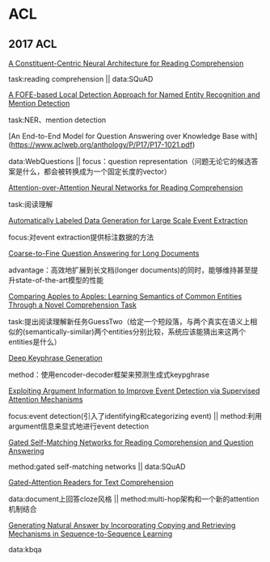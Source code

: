 # ACL
## 2017 ACL

[A Constituent-Centric Neural Architecture for Reading Comprehension](http://www.aclweb.org/anthology/P/P17/P17-1129.pdf)

task:reading comprehension ||  data:SQuAD 

[A FOFE-based Local Detection Approach for Named Entity Recognition and Mention Detection](https://arxiv.org/abs/1611.00801)

task:NER、mention detection

[An End-to-End Model for Question Answering over Knowledge Base with] (https://www.aclweb.org/anthology/P/P17/P17-1021.pdf)

data:WebQuestions || focus：question representation（问题无论它的候选答案是什么，都会被转换成为一个固定长度的vector）

[Attention-over-Attention Neural Networks for Reading Comprehension](https://arxiv.org/abs/1607.04423)

task:阅读理解 



[Automatically Labeled Data Generation for Large Scale Event Extraction](https://www.aclweb.org/anthology/P/P17/P17-1038.pdf)

focus:对event extraction提供标注数据的方法



[Coarse-to-Fine Question Answering for Long Documents ](https://homes.cs.washington.edu/~eunsol/papers/acl17eunsol.pdf)

advantage：高效地扩展到长文档(longer documents)的同时，能够维持甚至提升state-of-the-art模型的性能

[Comparing Apples to Apples: Learning Semantics of Common Entities Through a Novel Comprehension Task ](http://cs.rochester.edu/~omidb/papers/apples-apples-semantics.pdf)

task:提出阅读理解新任务GuessTwo（给定一个短段落，与两个真实在语义上相似的(semantically-similar)两个entities分别比较，系统应该能猜出来这两个entities是什么）

[Deep Keyphrase Generation ](https://arxiv.org/abs/1704.06879)

method：使用encoder-decoder框架来预测生成式keypghrase

[Exploiting Argument Information to Improve Event Detection via Supervised Attention Mechanisms](http://ir.ia.ac.cn/bitstream/173211/14522/1/acl2017.pdf)

focus:event detection(引入了identifying和categorizing event) || method:利用argument信息来显式地进行event detection

[Gated Self-Matching Networks for Reading Comprehension and Question Answering](http://www.aclweb.org/anthology/P/P17/P17-1018.pdf)

method:gated self-matching networks || data:SQuAD

[Gated-Attention Readers for Text Comprehension](https://arxiv.org/abs/1606.01549)

data:document上回答cloze风格 || method:multi-hop架构和一个新的attention机制结合

[Generating Natural Answer by Incorporating Copying and Retrieving Mechanisms in Sequence-to-Sequence Learning](http://www.nlpr.ia.ac.cn/cip/shizhuhe/articles/acl2017-coreqa.pdf)

data:kbqa








